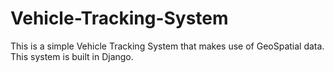 # Vehicle-Tracking-System
This is a simple Vehicle Tracking System that makes use of GeoSpatial data. This system is built in Django.

